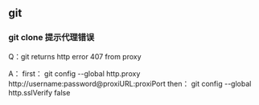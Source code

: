 ## git
### git clone 提示代理错误
Q：git returns http error 407 from proxy

A：
first：
git config --global http.proxy http://username:password@proxiURL:proxiPort
then：
git config --global http.sslVerify false
